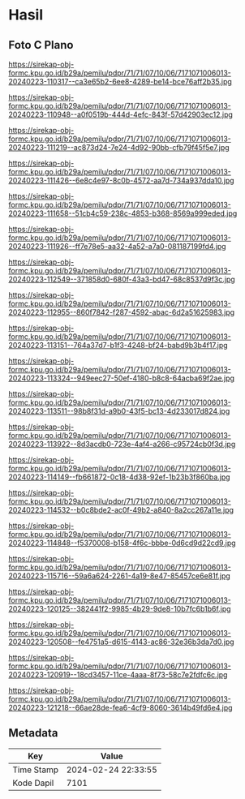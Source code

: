 # Hasil

## Foto C Plano

https://sirekap-obj-formc.kpu.go.id/b29a/pemilu/pdpr/71/71/07/10/06/7171071006013-20240223-110317--ca3e65b2-6ee8-4289-be14-bce76aff2b35.jpg

https://sirekap-obj-formc.kpu.go.id/b29a/pemilu/pdpr/71/71/07/10/06/7171071006013-20240223-110948--a0f0519b-444d-4efc-843f-57d42903ec12.jpg

https://sirekap-obj-formc.kpu.go.id/b29a/pemilu/pdpr/71/71/07/10/06/7171071006013-20240223-111219--ac873d24-7e24-4d92-90bb-cfb79f45f5e7.jpg

https://sirekap-obj-formc.kpu.go.id/b29a/pemilu/pdpr/71/71/07/10/06/7171071006013-20240223-111426--6e8c4e97-8c0b-4572-aa7d-734a937dda10.jpg

https://sirekap-obj-formc.kpu.go.id/b29a/pemilu/pdpr/71/71/07/10/06/7171071006013-20240223-111658--51cb4c59-238c-4853-b368-8569a999eded.jpg

https://sirekap-obj-formc.kpu.go.id/b29a/pemilu/pdpr/71/71/07/10/06/7171071006013-20240223-111926--ff7e78e5-aa32-4a52-a7a0-081187199fd4.jpg

https://sirekap-obj-formc.kpu.go.id/b29a/pemilu/pdpr/71/71/07/10/06/7171071006013-20240223-112549--371858d0-680f-43a3-bd47-68c8537d9f3c.jpg

https://sirekap-obj-formc.kpu.go.id/b29a/pemilu/pdpr/71/71/07/10/06/7171071006013-20240223-112955--860f7842-f287-4592-abac-6d2a51625983.jpg

https://sirekap-obj-formc.kpu.go.id/b29a/pemilu/pdpr/71/71/07/10/06/7171071006013-20240223-113151--764a37d7-b1f3-4248-bf24-babd9b3b4f17.jpg

https://sirekap-obj-formc.kpu.go.id/b29a/pemilu/pdpr/71/71/07/10/06/7171071006013-20240223-113324--949eec27-50ef-4180-b8c8-64acba69f2ae.jpg

https://sirekap-obj-formc.kpu.go.id/b29a/pemilu/pdpr/71/71/07/10/06/7171071006013-20240223-113511--98b8f31d-a9b0-43f5-bc13-4d233017d824.jpg

https://sirekap-obj-formc.kpu.go.id/b29a/pemilu/pdpr/71/71/07/10/06/7171071006013-20240223-113922--8d3acdb0-723e-4af4-a266-c95724cb0f3d.jpg

https://sirekap-obj-formc.kpu.go.id/b29a/pemilu/pdpr/71/71/07/10/06/7171071006013-20240223-114149--fb661872-0c18-4d38-92ef-1b23b3f860ba.jpg

https://sirekap-obj-formc.kpu.go.id/b29a/pemilu/pdpr/71/71/07/10/06/7171071006013-20240223-114532--b0c8bde2-ac0f-49b2-a840-8a2cc267a11e.jpg

https://sirekap-obj-formc.kpu.go.id/b29a/pemilu/pdpr/71/71/07/10/06/7171071006013-20240223-114848--f5370008-b158-4f6c-bbbe-0d6cd9d22cd9.jpg

https://sirekap-obj-formc.kpu.go.id/b29a/pemilu/pdpr/71/71/07/10/06/7171071006013-20240223-115716--59a6a624-2261-4a19-8e47-85457ce6e81f.jpg

https://sirekap-obj-formc.kpu.go.id/b29a/pemilu/pdpr/71/71/07/10/06/7171071006013-20240223-120125--382441f2-9985-4b29-9de8-10b7fc6b1b6f.jpg

https://sirekap-obj-formc.kpu.go.id/b29a/pemilu/pdpr/71/71/07/10/06/7171071006013-20240223-120508--fe4751a5-d615-4143-ac86-32e36b3da7d0.jpg

https://sirekap-obj-formc.kpu.go.id/b29a/pemilu/pdpr/71/71/07/10/06/7171071006013-20240223-120919--18cd3457-11ce-4aaa-8f73-58c7e2fdfc6c.jpg

https://sirekap-obj-formc.kpu.go.id/b29a/pemilu/pdpr/71/71/07/10/06/7171071006013-20240223-121218--66ae28de-fea6-4cf9-8060-3614b49fd6e4.jpg


## Metadata

| Key        | Value               |
| ---------- | ------------------- |
| Time Stamp | 2024-02-24 22:33:55 |
| Kode Dapil | 7101                |



